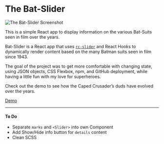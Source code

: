 # The Bat-Slider

![The Bat-Slider Screenshot](https://github.com/timmybytes/react-bat-slider-app/blob/master/src/img/bat-slider-screenshot2.png)

This is a simple React app to display information on the various Bat-Suits seen in film over the years.

Bat-Slider is a React app that uses [`rc-slider`](https://github.com/react-component/slider) and React Hooks to dynamically render content based on the many Batman suits seen in film since 1943.

The goal of the project was to get more comfortable with changing state, using JSON objects, CSS Flexbox, npm, and GitHub deployment, while having a little fun with my love for superheroes.

Check out the demo to see how the Caped Crusader’s duds have evolved over the years.

[Demo](https://timmybytes.github.io/react-bat-slider-app/)

---

#### To Do

- Separate `marks` and `<Slider>` into own Component
- Add Show/Hide info button for `details` content
- Clean SCSS

